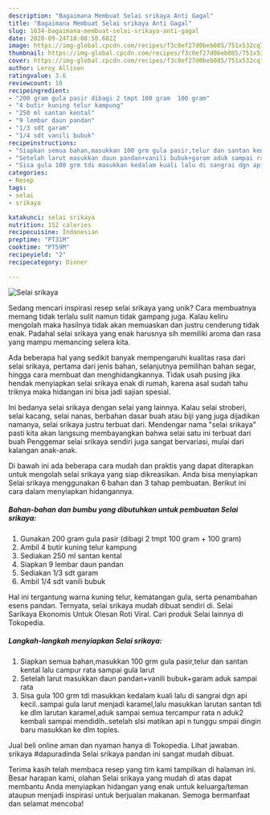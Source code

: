 ```yaml
---
description: "Bagaimana Membuat Selai srikaya Anti Gagal"
title: "Bagaimana Membuat Selai srikaya Anti Gagal"
slug: 1634-bagaimana-membuat-selai-srikaya-anti-gagal
date: 2020-09-24T18:08:50.682Z
image: https://img-global.cpcdn.com/recipes/f3c0ef27d0beb085/751x532cq70/selai-srikaya-foto-resep-utama.jpg
thumbnail: https://img-global.cpcdn.com/recipes/f3c0ef27d0beb085/751x532cq70/selai-srikaya-foto-resep-utama.jpg
cover: https://img-global.cpcdn.com/recipes/f3c0ef27d0beb085/751x532cq70/selai-srikaya-foto-resep-utama.jpg
author: Leroy Allison
ratingvalue: 3.6
reviewcount: 10
recipeingredient:
- "200 gram gula pasir dibagi 2 tmpt 100 gram  100 gram"
- "4 butir kuning telur kampung"
- "250 ml santan kental"
- "9 lembar daun pandan"
- "1/3 sdt garam"
- "1/4 sdt vanili bubuk"
recipeinstructions:
- "Siapkan semua bahan,masukkan 100 grm gula pasir,telur dan santan kental lalu campur rata sampai gula larut"
- "Setelah larut masukkan daun pandan+vanili bubuk+garam aduk sampai rata"
- "Sisa gula 100 grm tdi masukkan kedalam kuali lalu di sangrai dgn api kecil..sampai gula larut menjadi karamel,lalu masukkan larutan santan tdi ke dlm larutan karamel,aduk sampai semua tercampur rata n aduk2 kembali sampai mendidih..setelah slsi matikan api n tunggu smpai dingin baru masukkan ke dlm toples."
categories:
- Resep
tags:
- selai
- srikaya

katakunci: selai srikaya 
nutrition: 152 calories
recipecuisine: Indonesian
preptime: "PT31M"
cooktime: "PT59M"
recipeyield: "2"
recipecategory: Dinner

---
```



![Selai srikaya](https://img-global.cpcdn.com/recipes/f3c0ef27d0beb085/751x532cq70/selai-srikaya-foto-resep-utama.jpg)

Sedang mencari inspirasi resep selai srikaya yang unik? Cara membuatnya memang tidak terlalu sulit namun tidak gampang juga. Kalau keliru mengolah maka hasilnya tidak akan memuaskan dan justru cenderung tidak enak. Padahal selai srikaya yang enak harusnya sih memiliki aroma dan rasa yang mampu memancing selera kita.

Ada beberapa hal yang sedikit banyak mempengaruhi kualitas rasa dari selai srikaya, pertama dari jenis bahan, selanjutnya pemilihan bahan segar, hingga cara membuat dan menghidangkannya. Tidak usah pusing jika hendak menyiapkan selai srikaya enak di rumah, karena asal sudah tahu triknya maka hidangan ini bisa jadi sajian spesial.

Ini bedanya selai srikaya dengan selai yang lainnya. Kalau selai stroberi, selai kacang, selai nanas, berbahan dasar buah atau biji yang juga dijadikan namanya, selai srikaya justru terbuat dari. Mendengar nama &#34;selai srikaya&#34; pasti kita akan langsung membayangkan bahwa selai satu ini terbuat dari buah Penggemar selai srikaya sendiri juga sangat bervariasi, mulai dari kalangan anak-anak.


Di bawah ini ada beberapa cara mudah dan praktis yang dapat diterapkan untuk mengolah selai srikaya yang siap dikreasikan. Anda bisa menyiapkan Selai srikaya menggunakan 6 bahan dan 3 tahap pembuatan. Berikut ini cara dalam menyiapkan hidangannya.

<!--inarticleads1-->

##### Bahan-bahan dan bumbu yang dibutuhkan untuk pembuatan Selai srikaya:

1. Gunakan 200 gram gula pasir (dibagi 2 tmpt 100 gram + 100 gram)
1. Ambil 4 butir kuning telur kampung
1. Sediakan 250 ml santan kental
1. Siapkan 9 lembar daun pandan
1. Sediakan 1/3 sdt garam
1. Ambil 1/4 sdt vanili bubuk


Hal ini tergantung warna kuning telur, kematangan gula, serta penambahan esens pandan. Ternyata, selai srikaya mudah dibuat sendiri di. Selai Sarikaya Ekonomis Untuk Olesan Roti Viral. Cari produk Selai lainnya di Tokopedia. 

<!--inarticleads2-->

##### Langkah-langkah menyiapkan Selai srikaya:

1. Siapkan semua bahan,masukkan 100 grm gula pasir,telur dan santan kental lalu campur rata sampai gula larut
1. Setelah larut masukkan daun pandan+vanili bubuk+garam aduk sampai rata
1. Sisa gula 100 grm tdi masukkan kedalam kuali lalu di sangrai dgn api kecil..sampai gula larut menjadi karamel,lalu masukkan larutan santan tdi ke dlm larutan karamel,aduk sampai semua tercampur rata n aduk2 kembali sampai mendidih..setelah slsi matikan api n tunggu smpai dingin baru masukkan ke dlm toples.


Jual beli online aman dan nyaman hanya di Tokopedia. Lihat jawaban. srikaya #dapuradinda Selai srikaya pandan ini sangat mudah dibuat. 

Terima kasih telah membaca resep yang tim kami tampilkan di halaman ini. Besar harapan kami, olahan Selai srikaya yang mudah di atas dapat membantu Anda menyiapkan hidangan yang enak untuk keluarga/teman ataupun menjadi inspirasi untuk berjualan makanan. Semoga bermanfaat dan selamat mencoba!
